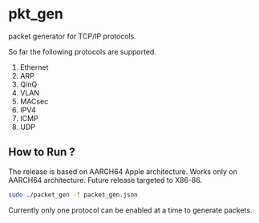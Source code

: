 # pkt_gen
packet generator for TCP/IP protocols.

So far the following protocols are supported.

1. Ethernet
2. ARP
3. QinQ
4. VLAN
5. MACsec
6. IPV4
7. ICMP
8. UDP


## How to Run ?

The release is based on AARCH64 Apple architecture. Works only on AARCH64 architecture.
Future release targeted to X86-86.

```bash
sudo ./packet_gen -f packet_gen.json
```

Currently only one protocol can be enabled at a time to generate packets.

